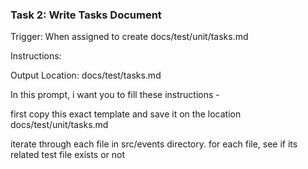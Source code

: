 ### Task 2: Write Tasks Document

Trigger: When assigned to create docs/test/unit/tasks.md

Instructions:

Output Location: docs/test/tasks.md

In this prompt, i want you to fill these instructions -

first copy this exact template and save it on the location docs/test/unit/tasks.md

iterate through each file in src/events directory. for each file, see if its related test file exists or not

